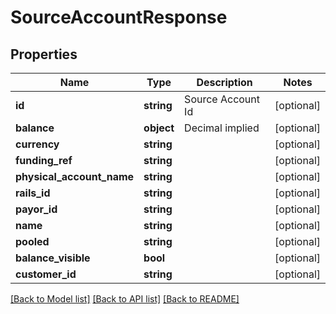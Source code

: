 # SourceAccountResponse

## Properties
Name | Type | Description | Notes
------------ | ------------- | ------------- | -------------
**id** | **string** | Source Account Id | [optional] 
**balance** | **object** | Decimal implied | [optional] 
**currency** | **string** |  | [optional] 
**funding_ref** | **string** |  | [optional] 
**physical_account_name** | **string** |  | [optional] 
**rails_id** | **string** |  | [optional] 
**payor_id** | **string** |  | [optional] 
**name** | **string** |  | [optional] 
**pooled** | **string** |  | [optional] 
**balance_visible** | **bool** |  | [optional] 
**customer_id** | **string** |  | [optional] 

[[Back to Model list]](../README.md#documentation-for-models) [[Back to API list]](../README.md#documentation-for-api-endpoints) [[Back to README]](../README.md)


